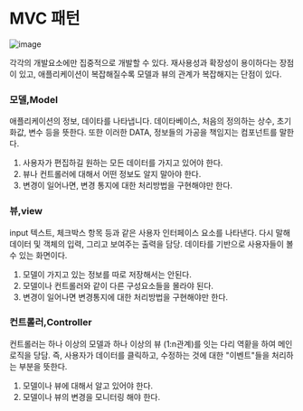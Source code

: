 # MVC 패턴
![image](https://user-images.githubusercontent.com/78638160/182870307-ff2d0792-9e68-4fae-be4f-fa8e17e04559.png)

각각의 개발요소에만 집중적으로 개발할 수 있다. 재사용성과 확장성이 용이하다는 장점이 있고, 애플리케이션이
복잡해질수록 모델과 뷰의 관계가 복잡해지는 단점이 있다.

### 모델,Model
애플리케이션의 정보, 데이타를 나타냅니다. 데이타베이스, 처음의 정의하는 상수, 초기화값, 변수 등을 뜻한다. 또한 이러한 DATA, 정보들의 가공을 책임지는 컴포넌트를 말한다.

1. 사용자가 편집하길 원하는 모든 데이터를 가지고 있어야 한다.
2. 뷰나 컨트롤러에 대해서 어떤 정보도 알지 말아야 한다.
3. 변경이 일어나면, 변경 통지에 대한 처리방법을 구현해야만 한다.

### 뷰,view
input 텍스트, 체크박스 항목 등과 같은 사용자 인터페이스 요소를 나타낸다. 
다시 말해 데이터 및 객체의 입력, 그리고 보여주는 출력을 담당. 데이타를 기반으로 사용자들이 볼 수 있는 화면이다.

1. 모델이 가지고 있는 정보를 따로 저장해서는 안된다.
2. 모델이나 컨트롤러와 같이 다른 구성요소들을 몰라야 된다.
3. 변경이 일어나면 변경통지에 대한 처리방법을 구현해야만 한다.

### 컨트롤러,Controller
컨트롤러는 하나 이상의 모델과 하나 이상의 뷰 (1:n관계)를 잇는 다리 역홛을 하여  메인로직을 당담.
즉, 사용자가 데이터를 클릭하고, 수정하는 것에 대한 "이벤트"들을 처리하는 부분을 뜻한다.

1. 모델이나 뷰에 대해서 알고 있어야 한다.
2. 모델이나 뷰의 변경을 모니터링 해야 한다.
